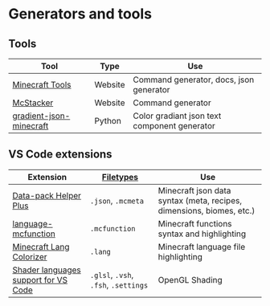 # Generators and tools
## Tools
Tool | Type | Use
---- | ---- | ---
[Minecraft Tools](https://minecraft.tools/en/) | Website | Command generator, docs, json generator
[McStacker](https://mcstacker.net) | Website | Command generator
[gradient-json-minecraft](https://github.com/rackodo/gradient-json-minecraft) | Python | Color gradiant json text component generator

## VS Code extensions
Extension | [Filetypes](https://github.com/annhilati/minecraft/blob/main/doc/programming/Filetypes.md) | Use
--------- | --------- | ---
[Data-pack Helper Plus](https://marketplace.visualstudio.com/items?itemName=SPGoding.datapack-language-server) | `.json`, `.mcmeta` | Minecraft json data syntax (meta, recipes, dimensions, biomes, etc.)
[language-mcfunction](https://marketplace.visualstudio.com/items?itemName=arcensoth.language-mcfunction) | `.mcfunction` | Minecraft functions syntax and highlighting
[Minecraft Lang Colorizer](https://marketplace.visualstudio.com/items?itemName=zz5840.minecraft-lang-colorizer) | `.lang` | Minecraft language file highlighting
[Shader languages support for VS Code](https://marketplace.visualstudio.com/items?itemName=slevesque.shader) | `.glsl`, `.vsh`, `.fsh`, `.settings` | OpenGL Shading